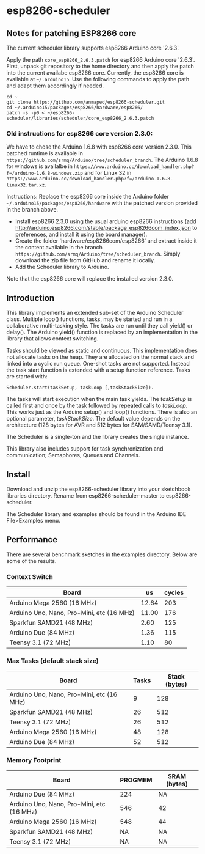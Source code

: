 # esp8266-scheduler

## Notes for patching ESP8266 core

The current scheduler library supports esp8266 Arduino core '2.6.3'.

Apply the path `core_esp8266_2.6.3.patch` for esp8266 Arduino core '2.6.3'. First, unpack git repository to the home directory and then apply the patch into the current availabe esp8266 core. Currently, the esp8266 core is available at `~/.arduino15`. Use the following commands to apply the path and adapt them accordingly if needed.
```
cd ~
git clone https://github.com/anmaped/esp8266-scheduler.git
cd ~/.arduino15/packages/esp8266/hardware/esp8266/
patch -s -p0 < ~/esp8266-scheduler/libraries/scheduler/core_esp8266_2.6.3.patch
```

### Old instructions for esp8266 core version 2.3.0:
 
We have to chose the Arduino 1.6.8 with esp8266 core version 2.3.0. This patched runtime is available in `https://github.com/srmq/Arduino/tree/scheduler_branch`. The Arduino 1.6.8 for windows is availalbe in `https://www.arduino.cc/download_handler.php?f=/arduino-1.6.8-windows.zip` and for Linux 32 in `https://www.arduino.cc/download_handler.php?f=/arduino-1.6.8-linux32.tar.xz`.

Instructions: Replace the esp8266 core inside the Arduino folder `~/.arduino15/packages/esp8266/hardware` with the patched version provided in the branch above.

- Install esp8266 2.3.0 using the usual arduino esp8266 instructions (add http://arduino.esp8266.com/stable/package_esp8266com_index.json to preferences, and install it using the board manager).
- Create the folder 'hardware/esp8266com/esp8266' and extract inside it the content available in the branch `https://github.com/srmq/Arduino/tree/scheduler_branch`. Simply download the zip file from GitHub and rename it locally.
- Add the Scheduler library to Arduino.

Note that the esp8266 core will replace the installed version 2.3.0.


## Introduction

This library implements an extended sub-set of the Arduino Scheduler
class. Multiple loop() functions, tasks, may be started and run in a
collaborative multi-tasking style. The tasks are run until they call
yield() or delay(). The Arduino yield() function is replaced by an
implementation in the library that allows context switching.

Tasks should be viewed as static and continuous. This implementation
does not allocate tasks on the heap. They are allocated on the normal
stack and linked into a cyclic run queue. One-shot tasks are not
supported. Instead the task start function is extended with a setup
function reference. Tasks are started with:

````
Scheduler.start(taskSetup, taskLoop [,taskStackSize]).
````
The tasks will start execution when the main task yields. The
_taskSetup_ is called first and once by the task followed by repeated
calls to _taskLoop_. This works just as the Arduino setup() and loop()
functions. There is also an optional parameter, _taskStackSize_. The
default value depends on the architecture (128 bytes for AVR and 512
bytes for SAM/SAMD/Teensy 3.1).

The Scheduler is a single-ton and the library creates the single
instance.

This library also includes support for task synchronization and
communication; Semaphores, Queues and Channels.

## Install

Download and unzip the esp8266-scheduler library into your sketchbook
libraries directory. Rename from esp8266-scheduler-master to esp8266-scheduler.

The Scheduler library and examples should be found in the Arduino IDE
File>Examples menu.

## Performance

There are several benchmark sketches in the examples directory. Below
are some of the results.

### Context Switch

Board | us | cycles
------|----|-------
Arduino Mega 2560 (16 MHz) | 12.64 | 203
Arduino Uno, Nano, Pro-Mini, etc (16 MHz) | 11.00 | 176
Sparkfun SAMD21 (48 MHz) | 2.60 | 125
Arduino Due (84 MHz) | 1.36 | 115
Teensy 3.1 (72 MHz) | 1.10 | 80

### Max Tasks (default stack size)

Board | Tasks | Stack (bytes)
------|-------|--------------
Arduino Uno, Nano, Pro-Mini, etc (16 MHz) | 9 | 128
Sparkfun SAMD21 (48 MHz) | 26 | 512
Teensy 3.1 (72 MHz) | 26 | 512
Arduino Mega 2560 (16 MHz) | 48 | 128
Arduino Due (84 MHz) | 52 | 512


### Memory Footprint

Board | PROGMEM | SRAM (bytes)
------|---------|-------------
Arduino Due (84 MHz) | 224 | NA
Arduino Uno, Nano, Pro-Mini, etc (16 MHz) | 546 | 42
Arduino Mega 2560 (16 MHz) | 548 | 44
Sparkfun SAMD21 (48 MHz) | NA | NA
Teensy 3.1 (72 MHz) | NA | NA



